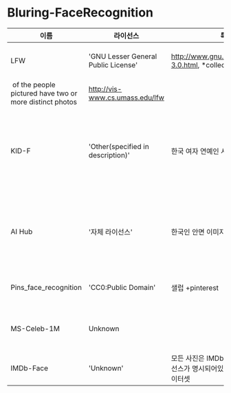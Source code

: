 # Bluring-FaceRecognition

|이름|라이선스|특징|데이터 구축량|URL|
|----|-------|----|------------|---|
|LFW|'GNU Lesser General Public License'|http://www.gnu.org/licenses/lgpl-3.0.html, *collected from the web|more than 13,000 images*, 1680
 of the people pictured have two or more distinct photos|http://vis-www.cs.umass.edu/lfw|
|KID-F|'Other(specified in description)'|한국 여자 연예인 사진|test data(300장, 166개의 identities), train data(5591장, 3066개의 identities)|https://www.kaggle.com/datasets/vkehfdl1/kidf-kpop-idol-dataset-female|
|AI Hub|'자체 라이선스'|한국인 안면 이미지|각도 20종, 조도 30종, 가림 6종, 표정 3종, 해상도 3종을 반영한 1,000명(인당 약 3만장)|https://www.aihub.or.kr/aihubdata/data/view.do?currMenu=115&topMenu=100&aihubDataSe=realm&dataSetSn=83|
|Pins_face_recognition|'CC0:Public Domain'|샐럽 +pinterest|105 celebrities /17534 faces|https://www.kaggle.com/datasets/hereisburak/pins-face-recognition|
|MS-Celeb-1M|Unknown||1000 celebrities sampled from the 1M celebrities|https://www.microsoft.com/en-us/research/project/ms-celeb-1m-challenge-recognizing-one-million-celebrities-real-world/|
|IMDb-Face|'Unknown'|모든 사진은 IMDb가 출처라는데 라이선스가 명시되어있지 않음 / 연예인 데이터셋|1.7 million faces, 59k identities|https://github.com/fwang91/IMDb-Face|
